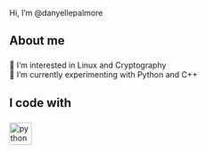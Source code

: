 <p align="left">Hi, I’m @danyellepalmore</p>

###

<h2 align="left">About me</h2>

###

<p align="left">👀 I’m interested in Linux and Cryptography<br>🌱 I’m currently experimenting with Python and C++</p>

###

<h2 align="left">I code with</h2>

###

<div align="left">
  <img src="https://img.icons8.com/?size=100&id=13441&format=png&color=000000" height="40" alt="python logo"  />
  <img width="12" />
</div>

###
